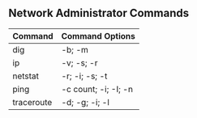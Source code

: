 ## Network Administrator Commands

| Command   | Command Options   |
| --------- | ----------------- |
| dig       | -b; -m            |
| ip        | -v; -s; -r        |
| netstat   | -r; -i; -s; -t    |
| ping      | -c count; -i; -I; -n  |
| traceroute    | -d; -g; -i; -l    |

